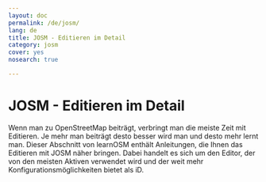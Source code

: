 ```yaml
---
layout: doc
permalink: /de/josm/
lang: de
title: JOSM - Editieren im Detail
category: josm
cover: yes
nosearch: true

---
```


JOSM - Editieren im Detail
================

Wenn man zu OpenStreetMap beiträgt, verbringt man die meiste Zeit mit Editieren. Je mehr man
beiträgt desto besser wird man und desto mehr lernt man. Dieser Abschnitt von learnOSM
enthält Anleitungen, die Ihnen das Editieren mit JOSM näher bringen. Dabei handelt es sich um den
Editor, der von den meisten Aktiven verwendet wird und der weit mehr Konfigurationsmöglichkeiten
bietet als iD.
